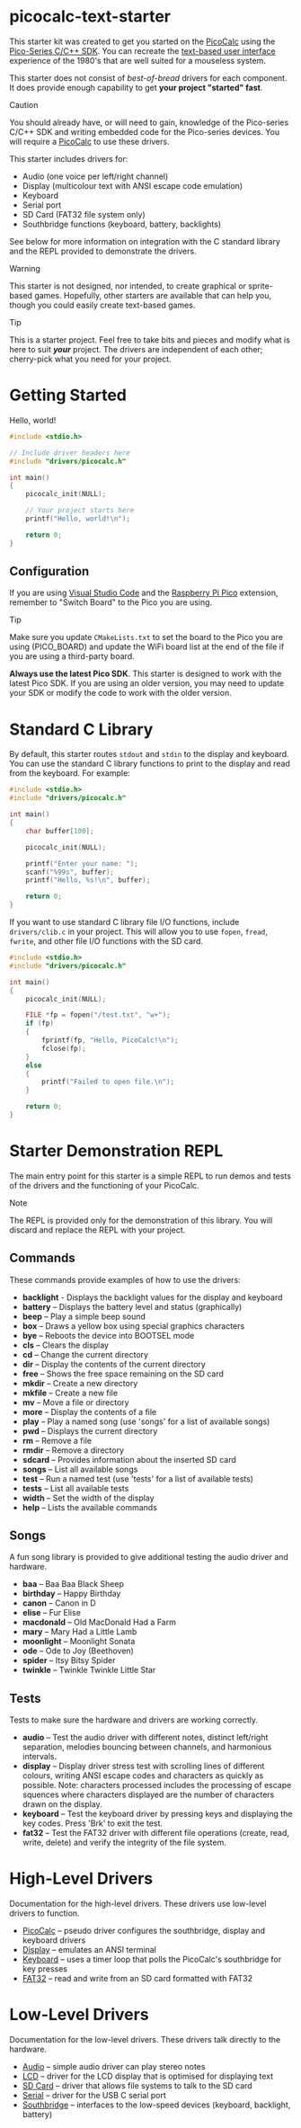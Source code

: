 # picocalc-text-starter

This starter kit was created to get you started on the [PicoCalc](https://www.clockworkpi.com/picocalc) using the [Pico-Series C/C++ SDK](https://www.raspberrypi.com/documentation/microcontrollers/c_sdk.html). You can recreate the [text-based user interface](https://en.wikipedia.org/wiki/Text-based_user_interface) experience of the 1980's that are well suited for a mouseless system.

This starter does not consist of *best-of-bread* drivers for each component. It does provide enough capability to get **your project "started" fast**.


> [!CAUTION]
> You should already have, or will need to gain, knowledge of the Pico-series C/C++ SDK and writing embedded code for the Pico-series devices. You will require a [PicoCalc](https://www.clockworkpi.com/product-page/picocalc) to use these drivers.

This starter includes drivers for:

- Audio (one voice per left/right channel)
- Display (multicolour text with ANSI escape code emulation)
- Keyboard
- Serial port
- SD Card (FAT32 file system only)
- Southbridge functions (keyboard, battery, backlights)

See below for more information on integration with the C standard library and the REPL provided to demonstrate the drivers.

> [!WARNING]
> This starter is not designed, nor intended, to create graphical or sprite-based games. Hopefully, other starters are available that can help you, though you could easily create text-based games.

> [!TIP]
> This is a starter project. Feel free to take bits and pieces and modify what is here to suit ***your*** project. The drivers are independent of each other; cherry-pick what you need for your project. 

# Getting Started

Hello, world!

``` C
#include <stdio.h>

// Include driver headers here
#include "drivers/picocalc.h"

int main()
{
    picocalc_init(NULL);

    // Your project starts here
    printf("Hello, world!\n");

    return 0;
}
```


## Configuration

If you are using [Visual Studio Code](https://code.visualstudio.com) and the [Raspberry Pi Pico](https://marketplace.visualstudio.com/items?itemName=raspberry-pi.raspberry-pi-pico) extension, remember to "Switch Board" to the Pico you are using.

> [!TIP]
> Make sure you update `CMakeLists.txt` to set the board to the Pico you are using (PICO_BOARD) and update the WiFi board list at the end of the file if you are using a third-party board. 

**Always use the latest Pico SDK**. This starter is designed to work with the latest Pico SDK. If you are using an older version, you may need to update your SDK or modify the code to work with the older version.


# Standard C Library

By default, this starter routes `stdout` and `stdin` to the display and keyboard. You can use the standard C library functions to print to the display and read from the keyboard. For example:

``` C
#include <stdio.h>
#include "drivers/picocalc.h"

int main()
{
    char buffer[100];

    picocalc_init(NULL);

    printf("Enter your name: ");
    scanf("%99s", buffer);
    printf("Hello, %s!\n", buffer);

    return 0;
}
```

If you want to use standard C library file I/O functions, include `drivers/clib.c` in your project. This will allow you to use `fopen`, `fread`, `fwrite`, and other file I/O functions with the SD card.

``` C
#include <stdio.h>
#include "drivers/picocalc.h"

int main()
{
    picocalc_init(NULL);

    FILE *fp = fopen("/test.txt", "w+");
    if (fp)
    {
        fprintf(fp, "Hello, PicoCalc!\n");
        fclose(fp);
    }
    else
    {
        printf("Failed to open file.\n");
    }

    return 0;
}
```


# Starter Demonstration REPL

The main entry point for this starter is a simple REPL to run demos and tests of the drivers and the functioning of your PicoCalc. 

> [!NOTE]
> The REPL is provided only for the demonstration of this library. You will discard and replace the REPL with your project.

## Commands

These commands provide examples of how to use the drivers:

- **backlight** - Displays the backlight values for the display and keyboard
- **battery** – Displays the battery level and status (graphically)
- **beep** – Play a simple beep sound
- **box** – Draws a yellow box using special graphics characters
- **bye** – Reboots the device into BOOTSEL mode
- **cls** – Clears the display
- **cd** – Change the current directory
- **dir** – Display the contents of the current directory
- **free** – Shows the free space remaining on the SD card
- **mkdir** – Create a new directory
- **mkfile** – Create a new file
- **mv** – Move a file or directory
- **more** – Display the contents of a file
- **play** – Play a named song (use 'songs' for a list of available songs)
- **pwd** – Displays the current directory
- **rm** – Remove a file
- **rmdir** – Remove a directory
- **sdcard** – Provides information about the inserted SD card
- **songs** – List all available songs
- **test** – Run a named test (use 'tests' for a list of available tests)
- **tests** – List all available tests
- **width** – Set the width of the display
- **help** – Lists the available commands

## Songs

A fun song library is provided to give additional testing the audio driver and hardware.

- **baa** – Baa Baa Black Sheep
- **birthday** – Happy Birthday
- **canon** – Canon in D
- **elise** – Fur Elise
- **macdonald** – Old MacDonald Had a Farm
- **mary** – Mary Had a Little Lamb
- **moonlight** – Moonlight Sonata
- **ode** – Ode to Joy (Beethoven)
- **spider** – Itsy Bitsy Spider
- **twinkle** – Twinkle Twinkle Little Star

## Tests

Tests to make sure the hardware and drivers are working correctly.

- **audio** – Test the audio driver with different notes, distinct left/right separation, melodies bouncing between channels, and harmonious intervals. 
- **display** – Display driver stress test with scrolling lines of different colours, writing ANSI escape codes and characters as quickly as possible. Note: characters processed includes the processing of escape squences where characters displayed are the number of characters drawn on the display.
- **keyboard** – Test the keyboard driver by pressing keys and displaying the key codes. Press 'Brk' to exit the test.
- **fat32** – Test the FAT32 driver with different file operations (create, read, write, delete) and verify the integrity of the file system.


# High-Level Drivers

Documentation for the high-level drivers. These drivers use low-level drivers to function.

- [PicoCalc](docs/picocalc.md) – pseudo driver configures the southbridge, display and keyboard drivers
- [Display](docs/display.md) – emulates an ANSI terminal
- [Keyboard](docs/keyboard.md) – uses a timer loop that polls the PicoCalc's southbridge for key presses
- [FAT32](docs/fat32.md) – read and write from an SD card formatted with FAT32


# Low-Level Drivers

Documentation for the low-level drivers. These drivers talk directly to the hardware.

- [Audio](docs/audio.md) – simple audio driver can play stereo notes
- [LCD](docs/lcd.md) – driver for the LCD display that is optimised for displaying text
- [SD Card](docs/sdcard.md) – driver that allows file systems to talk to the SD card
- [Serial](docs/serial.md) – driver for the USB C serial port
- [Southbridge](docs/southbridge.md) – interfaces to the low-speed devices (keyboard, backlight, battery)
